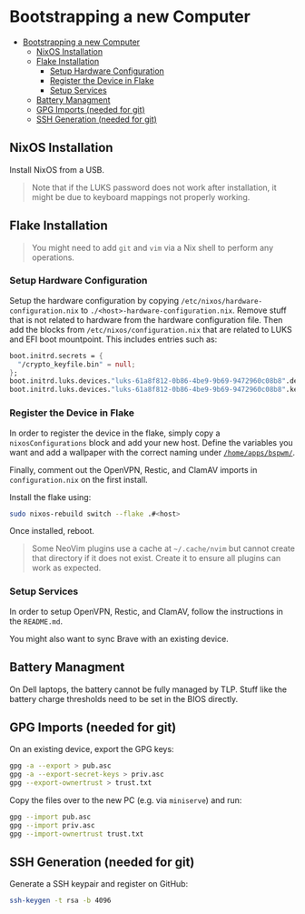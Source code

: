 # Bootstrapping a new Computer

<!--toc:start-->
- [Bootstrapping a new Computer](#bootstrapping-a-new-computer)
  - [NixOS Installation](#nixos-installation)
  - [Flake Installation](#flake-installation)
    - [Setup Hardware Configuration](#setup-hardware-configuration)
    - [Register the Device in Flake](#register-the-device-in-flake)
    - [Setup Services](#setup-services)
  - [Battery Managment](#battery-managment)
  - [GPG Imports (needed for git)](#gpg-imports-needed-for-git)
  - [SSH Generation (needed for git)](#ssh-generation-needed-for-git)
<!--toc:end-->

## NixOS Installation

Install NixOS from a USB.

> Note that if the LUKS password does not work after installation, it might be due to keyboard
> mappings not properly working.

## Flake Installation

> You might need to add `git` and `vim` via a Nix shell to perform any operations.

### Setup Hardware Configuration

Setup the hardware configuration by copying `/etc/nixos/hardware-configuration.nix` to
`./<host>-hardware-configuration.nix`. Remove stuff that is not related to hardware from the
hardware configuration file. Then add the blocks from `/etc/nixos/configuration.nix` that are
related to LUKS and EFI boot mountpoint. This includes entries such as:

```nix
boot.initrd.secrets = {
  "/crypto_keyfile.bin" = null;
};
boot.initrd.luks.devices."luks-61a8f812-0b86-4be9-9b69-9472960c08b8".device = "/dev/disk/by-uuid/61a8f812-0b86-4be9-9b69-9472960c08b8";
boot.initrd.luks.devices."luks-61a8f812-0b86-4be9-9b69-9472960c08b8".keyFile = "/crypto_keyfile.bin";
```

### Register the Device in Flake

In order to register the device in the flake, simply copy a `nixosConfigurations` block and add your
new host. Define the variables you want and add a wallpaper with the correct naming under
[`/home/apps/bspwm/`](../home/apps/bspwm/).

Finally, comment out the OpenVPN, Restic, and ClamAV imports in `configuration.nix` on the first
install.

Install the flake using:

```bash
sudo nixos-rebuild switch --flake .#<host>
```

Once installed, reboot.

> Some NeoVim plugins use a cache at `~/.cache/nvim` but cannot create that directory if it does not
> exist. Create it to ensure all plugins can work as expected.

### Setup Services

In order to setup OpenVPN, Restic, and ClamAV, follow the instructions in the `README.md`.

You might also want to sync Brave with an existing device.

## Battery Managment

On Dell laptops, the battery cannot be fully managed by TLP. Stuff like the battery charge
thresholds need to be set in the BIOS directly.

## GPG Imports (needed for git)

On an existing device, export the GPG keys:

```bash
gpg -a --export > pub.asc
gpg -a --export-secret-keys > priv.asc
gpg --export-ownertrust > trust.txt
```

Copy the files over to the new PC (e.g. via `miniserve`) and run:

```bash
gpg --import pub.asc
gpg --import priv.asc
gpg --import-ownertrust trust.txt
```

## SSH Generation (needed for git)

Generate a SSH keypair and register on GitHub:

```bash
ssh-keygen -t rsa -b 4096
```
